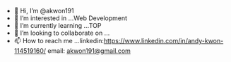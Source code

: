 - 👋 Hi, I’m @akwon191
- 👀 I’m interested in ...Web Development
- 🌱 I’m currently learning ...TOP
- 💞️ I’m looking to collaborate on ...
- 📫 How to reach me ...linkedin:https://www.linkedin.com/in/andy-kwon-114519160/ email: akwon191@gmail.com

<!---
akwon191/akwon191 is a ✨ special ✨ repository because its `README.md` (this file) appears on your GitHub profile.
You can click the Preview link to take a look at your changes.
--->
